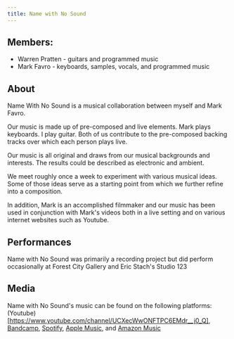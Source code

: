 ```yaml
---
title: Name with No Sound
---
```


## Members:
* Warren Pratten - guitars and programmed music
* Mark Favro - keyboards, samples, vocals, and programmed music

## About

Name With No Sound is a musical collaboration between myself and Mark Favro. 
 
Our music is made up of pre-composed and live elements.  Mark plays keyboards.  I play guitar.  Both of us contribute to the pre-composed backing tracks over which each person plays live.

Our music is all original and draws from our musical backgrounds and interests.  The results could be described as electronic and ambient. 

We meet roughly once a week to experiment with various musical ideas.  Some of those ideas serve as a starting point from which we further refine into a composition. 

In addition, Mark is an accomplished filmmaker and our music has been used in conjunction with Mark's videos both in a live setting and on various internet websites such as Youtube.

## Performances

Name with No Sound was primarily a recording project but did perform occasionally at Forest City Gallery and Eric Stach's Studio 123

## Media

Name with No Sound's music can be found on the following platforms:  (Youtube)[https://www.youtube.com/channel/UCXecWwONFTPC6EMdr__j0_Q], [Bandcamp](https://namewithnosound.bandcamp.com/), [Spotify](https://open.spotify.com/artist/3N1BRguiHd7kYBFkryUDAJ), [Apple Music](https://music.apple.com/ca/artist/name-with-no-sound/1438182483), and [Amazon Music](https://music.amazon.co.uk/artists/B093P92V9C/warren-pratten)